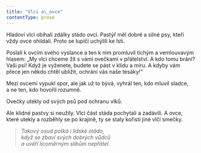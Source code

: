 ```yaml
---
title: "Vlci a\_ovce"
contentType: prose
---
```


Hladoví vlci obíhali zdálky stádo ovcí. Pastýř měl dobré a silné psy, kteří vždy ovce ohlídali. Proto se lupiči uchýlili ke lsti.

Poslali k ovcím svého vyslance a ten k nim promluvil tichým a vemlouvavým hlasem: „My vlci chceme žít s vámi ovečkami v přátelství. A kdo tomu bráni? Vaši psi! Když je vyženete, budete se pást v klidu a míru. A kdyby vám přece jen někdo chtěl ublížit, ochrání vás naše tesáky!“

Mezi ovcemi vypukl spor, ale jak už to bývá, vyhrál ten, kdo mluvil sladce, a ne ten, kdo hovořil rozumně.

Ovečky utekly od svých psů pod ochranu vlků.

Ale klidné pastvy si neužily. Vlci část stáda pochytali a zadávili. A ovce, které utekly a rozběhly se po krajině, ty se staly kořistí jiné vlčí smečky.

  

> _Takový osud potká i lidské stádo,  
> když se zbaví svých dobrých vůdců  
> a uvěří licoměrným slibům nepřátel._
